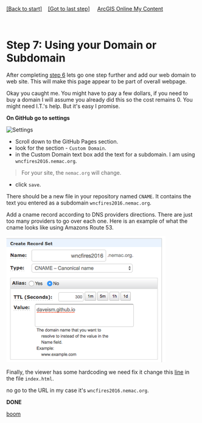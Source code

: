 [[Back to start]](github.md)&nbsp;&nbsp;&nbsp;&nbsp;[[Got to last step]](step6.md)
&nbsp;&nbsp;&nbsp;&nbsp;[ArcGIS Online My Content](http://www.arcgis.com/home/content.html)

&nbsp;

# Step 7: Using your Domain or Subdomain

After completing [step 6](GitHub_step6.md) lets go one step further and add our web domain to web site. This will make this page appear to be part of overall webpage.

Okay you caught me.  You might have to pay a few dollars, if you need to buy a domain I will assume you already did this so the cost remains 0.  You might need I.T.'s help. But it's easy I promise.


**On GitHub go to settings**

![Settings](https://docs.google.com/uc?id=0BykF_bN9fsvIU0hBWE52ZTBjWUE)

- Scroll down to the GitHub Pages section.
- look for the section - `Custom Domain`.
- in the Custom Domain text box add the text for a subdomain.  I am using `wncfires2016.nemac.org`.
> For your site, the `nemac.org` will change.

- click `save`.


There should be a new file in your repository named `CNAME`.  It contains the text you entered as a subdomain `wncfires2016.nemac.org`.

Add a cname record according to DNS providers directions.  There are just too many providers to go over each one.  Here is an example of what the cname looks like using Amazons Route 53.

![rename](dns.png)

Finally, the viewer has some hardcoding we need fix it change this [line](https://gist.github.com/daveism/d9d2cf2d34c5ee9b540ec5ca8abf4dab/revisions?diff=split) in the file `index.html`.

no go to the URL in my case it's `wncfires2016.nemac.org`.

**DONE** 

[boom](boom.md)
